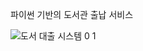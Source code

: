 파이썬 기반의 도서관 출납 서비스

![도서 대출 시스템 0 1](https://github.com/user-attachments/assets/482d0d41-a835-4330-9b81-06f84effc69b)
